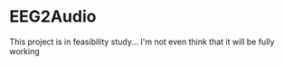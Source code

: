 # EEG2Audio
This project is in feasibility study... I'm not even think that it will be fully working
